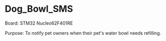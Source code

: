 # Dog_Bowl_SMS

Board: STM32 Nucleo62F401RE

Purpose: To notify pet owners when their pet's water bowl needs refilling.
